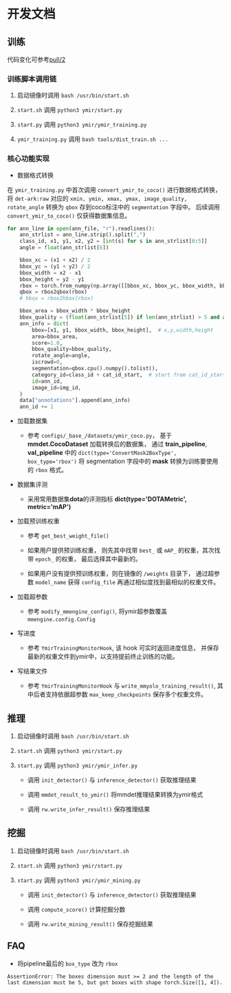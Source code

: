 # 开发文档

## 训练

代码变化可参考[pull/2](https://github.com/modelai/ymir-mmrotate/pull/2/files)

### 训练脚本调用链

1. 启动镜像时调用 `bash /usr/bin/start.sh`

2. `start.sh` 调用  `python3 ymir/start.py`

3. `start.py` 调用  `python3 ymir/ymir_training.py`

4. `ymir_training.py` 调用 `bash tools/dist_train.sh ...`

### 核心功能实现

- 数据格式转换

在 `ymir_training.py` 中首次调用 `convert_ymir_to_coco()` 进行数据格式转换，将 `det-ark:raw` 对应的 `xmin, ymin, xmax, ymax, image_quality, rotate_angle` 转换为 `qbox` 存到coco标注中的 `segmentation` 字段中。 后续调用 `convert_ymir_to_coco()` 仅获得数据集信息。

```python
for ann_line in open(ann_file, "r").readlines():
    ann_strlist = ann_line.strip().split(",")
    class_id, x1, y1, x2, y2 = [int(s) for s in ann_strlist[0:5]]
    angle = float(ann_strlist[6])

    bbox_xc = (x1 + x2) / 2
    bbox_yc = (y1 + y2) / 2
    bbox_width = x2 - x1
    bbox_height = y2 - y1
    rbox = torch.from_numpy(np.array([[bbox_xc, bbox_yc, bbox_width, bbox_height, angle]]))
    qbox = rbox2qbox(rbox)
    # hbox = rbox2hbox(rbox)

    bbox_area = bbox_width * bbox_height
    bbox_quality = (float(ann_strlist[5]) if len(ann_strlist) > 5 and ann_strlist[5].isnumeric() else 1)
    ann_info = dict(
        bbox=[x1, y1, bbox_width, bbox_height],  # x,y,width,height
        area=bbox_area,
        score=1.0,
        bbox_quality=bbox_quality,
        rotate_angle=angle,
        iscrowd=0,
        segmentation=qbox.cpu().numpy().tolist(),
        category_id=class_id + cat_id_start,  # start from cat_id_start
        id=ann_id,
        image_id=img_id,
    )
    data["annotations"].append(ann_info)
    ann_id += 1
```

- 加载数据集

    - 参考 `configs/_base_/datasets/ymir_coco.py`， 基于 **mmdet.CocoDataset** 加载转换后的数据集， 通过 **train_pipeline**, **val_pipeline** 中的 `dict(type='ConvertMask2BoxType', box_type='rbox')` 将 segmentation 字段中的 **mask** 转换为训练要使用的 `rbox` 格式。

- 数据集评测

    - 采用常用数据集**dota**的评测指标 **dict(type='DOTAMetric', metric='mAP')**

- 加载预训练权重

    - 参考 `get_best_weight_file()`

    - 如果用户提供预训练权重， 则先其中找带 `best_` 或 `mAP_` 的权重，其次找带 `epoch_` 的权重， 最后选择其中最新的。

    - 如果用户没有提供预训练权重，则在镜像的 `/weights` 目录下， 通过超参数 `model_name` 获得 `config_file` 再通过相似度找到最相似的权重文件。

- 加载超参数

    - 参考 `modify_mmengine_config()`, 将ymir超参数覆盖 `mmengine.config.Config`

- 写进度

    - 参考 `YmirTrainingMonitorHook`, 该 hook 可实时返回进度信息， 并保存最新的权重文件到ymir中，以支持提前终止训练的功能。

- 写结果文件

    - 参考 `YmirTrainingMonitorHook` 与 `write_mmyolo_training_result()`, 其中后者支持依据超参数 `max_keep_checkpoints` 保存多个权重文件。

## 推理

1. 启动镜像时调用 `bash /usr/bin/start.sh`

2. `start.sh` 调用  `python3 ymir/start.py`

3. `start.py` 调用  `python3 ymir/ymir_infer.py`

    - 调用 `init_detector()` 与 `inference_detector()` 获取推理结果

    - 调用 `mmdet_result_to_ymir()` 将mmdet推理结果转换为ymir格式

    - 调用 `rw.write_infer_result()` 保存推理结果

## 挖掘

1. 启动镜像时调用 `bash /usr/bin/start.sh`

2. `start.sh` 调用  `python3 ymir/start.py`

3. `start.py` 调用  `python3 ymir/ymir_mining.py`

    - 调用 `init_detector()` 与 `inference_detector()` 获取推理结果

    - 调用 `compute_score()` 计算挖掘分数

    - 调用 `rw.write_mining_result()` 保存挖掘结果


## FAQ

- 将pipeline最后的 `box_type` 改为 `rbox`
```
AssertionError: The boxes dimension must >= 2 and the length of the last dimension must be 5, but got boxes with shape torch.Size([1, 4]).
```
